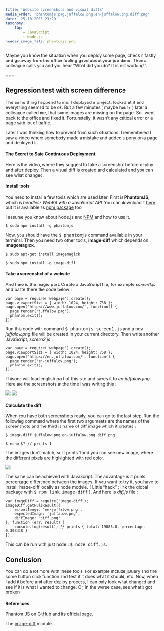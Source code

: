 ```yaml
---
title: 'Website screenshots and visual diffs'
media_order: 'phantomjs.png,juffalow.png,en-juffalow.png,diff.png'
date: '25-10-2016 23:29'
taxonomy:
    tag:
        - JavaScript
        - Node.js
header_image_file: phantomjs.png
---
```


Maybe you know the situation when you deploy some page, check it fastly and go away from the office feeling good about your job done. Then a colleague calls you and you hear “What did you do? It is not working!”.

===

## Regression test with screen difference

The same thing happend to me. I deployed a project, looked at it and everything seemed to be ok. But a few minutes ( maybe hour+ ) later a colleague called me, that some images are missing on the page. So I went back to the office and fixed it. Fortunatelly, it wasn’t any critical error or a page with lot of traffic.

Later I was thinking how to prevent from such situations. I remembered I saw a video where somebody made a mistake and added a pony on a page and deployed it.

#### The Secret to Safe Continuous Deployment

Here is the video, where they suggest to take a screenshot before deploy and after deploy. Then a visual diff is created and calculated and you can see what changed.

#### Install tools

You need to install a few tools which are used later. First is **PhantomJS**, which is *headless WebKit with a JavaScript API*. You can download it [here](http://phantomjs.org/download.html) but it is available as [npm package](https://www.npmjs.com/package/phantomjs) too.

<div class="alert alert-info" role="alert">I assume you know about <a herf="https://nodejs.org/en/">Node.js</a> and <a href="https://www.npmjs.com/">NPM</a> and how to use it.</div>

```
$ sudo npm install -g phantomjs
```

Now, you should have the <kbd>$ phantomjs</kbd> command available in your terminal. Then you need two other tools, **image-diff** which depends on **ImageMagick**.

```
$ sudo apt-get install imagemagick

$ sudo npm install -g image-diff
```

#### Take a screenshot of a website

And here is the magic part. Create a JavaScript file, for example *screen1.js* and paste there the code below :

```
var page = require('webpage').create();
page.viewportSize = { width: 1024, height: 768 };
page.open('https://www.juffalow.com/', function() {
  page.render('juffalow.png');
  phantom.exit();
});
```

Run this code with command <kbd>$ phantomjs screen1.js</kbd> and a new *juffalow.png* file will be created in your current directory. Then write another JavaScript, *screen2.js* :

```
var page = require('webpage').create();
page.viewportSize = { width: 1024, height: 768 };
page.open('https://en.juffalow.com/', function() {
  page.render('en-juffalow.png');
  phantom.exit();
});
```

Thisone will load english part of this site and saves it to *en-juffalow.png*. Here are the screenshots at the time I was writing this :

![](juffalow.png) ![](en-juffalow.png)

#### Calculate the diff

When you have both screenshots ready, you can go to the last step. Run the following command where the first two arguments are the names of the screenshots and the third is name of diff image which it creates :

```
$ image-diff juffalow.png en-juffalow.png diff.png

$ echo $? // prints 1
```

The images don’t match, so it prints 1 and you can see new image, where the different pixels are highlighted with red color.

![](diff.png)

The same can be achieved with JavaScript. The advantage is it prints percentage difference between the images. If you want to try it, you have to install image-diff locally as node module. ( Little “hack” : link the global package with <kbd>$ npm link image-diff</kbd> ). And here is *diff.js* file :

```
var imageDiff = require('image-diff');
imageDiff.getFullResult({
    actualImage: 'en-juffalow.png',
    expectedImage: 'juffalow.png',
    diffImage: 'diff.png',
}, function (err, result) {
    console.log(result); // prints { total: 19885.8, percentage: 0.303438 }
});
```

This can be run with just node : <kbd>$ node diff.js</kbd>.

## Conclusion

You can do a lot more with these tools. For example include jQuery and fire some button click function and test if it does what it should, etc. Now, when I add it before and after deploy process, I can only look what changed and see if it is what I wanted to change. Or, in the worse case, see what’s got broken.

#### References

Phantom JS on [GitHub](https://github.com/ariya/phantomjs) and its official [page](http://phantomjs.org/).

The [image-diff](https://github.com/uber/image-diff) module.
